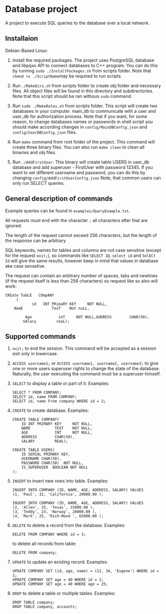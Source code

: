# Database project
A project to execute SQL queries to the database over a local network.


## Installaion
Debian-Based Linux:

1. Install the required packages. The project uses PostgreSQL database and libpqxx
API to connect databases to C++ program. You can do this by running ```sudo ./InstallPackages.sh``` from scripts folder.
Note that ``` chmod +x ./ScriptName ```may be required to run scripts.

2. Run ```./MakeDirs.sh``` from scripts folder to create obj folder and necessary files. All object files will be found in this directory and subdirectories. Note that this script should be ran withous ```sudo``` command.

3.  Run ```sudo ./MakeRoles.sh``` from scripts folder. This script will create two databases in your computer. main_db to communicate with a user and user_db for authorization process. Note that if you want, for some reason, to change databases names or passwords in shell script you should make according changes in ```config/MainDBConfig.json``` and ```config/UserDBConfig.json``` files.
4.  Run ```make``` command from root folder of the project. This command will create three binary files. You can also run ```make clean``` to clean all binaries and obj files.
5.  Run ```./AddFirstUser```. This binary will create table USERS in user_db database and add superuser - FirstUser with password 12345. If you want to set different username and password, you can do this by changing ```config/AddFirstUserConfig.json``` Note, that common users can only run SELECT queries.

## General description of commands
Example queries can be found in ```examples/QueryExample.txt```.

All requests must end with the character ```;``` all characters after that are ignored.

The length of the request cannot exceed 256 characters, but the length of the response can be arbitrary

SQL keywords, names for tables and columns are not case sensitive (except for the request ```exit;```), so commands like ```SELECT ID```, ```select id``` and ```SelECt Id``` will give the same results,  however keep in mind that values in database ake case sensetive.

The request can contain an arbitrary number of spaces, tabs and newlines (if the request itself is less than 256 characters)
so request like so also will work:
```
CREate TabLE   COmpANY 
     (
            id   INT PRimaRY KEY     NOT NULL,
    NamE             TexT    Not nuLL,
         
         Age            inT     NOT NULL,AdDRESS        CHAR(50),
        SAlary         reaL);

```

## Supported commands
1. ```exit;``` to end the session. This command will be accepted as a session exit only in lowercase.

2. ```ACCESS username1;``` or ```ACCESS username1, username2, username3;``` to give one or more users superuser rights to change the state of the database. Naturally, the user executing the command must be a superuser himself.

3.  ```SELECT``` to display a table or part of it. Examples:
    ```
    SELECT * FROM COMPANY;
    SELECT id, name FROM COMPANY;
    SELECT id, name From company WHERE id = 2;
    ```

4. ```CREATE``` to create database. Examples:
    ```
    CREATE TABLE COMPANY(
        ID INT PRIMARY KEY     NOT NULL,
        NAME           TEXT    NOT NULL,
        AGE            INT     NOT NULL,
        ADDRESS        CHAR(50),
        SALARY         REAL);
    ```

    ```
    CREATE TABLE USERS(
        ID SERIAL PRIMARY KEY,
        USERNAME CHAR(50),
        PASSWORD CHAR(50)  NOT NULL,
        IS_SUPERUSER  BOOLEAN NOT NULL
    );
    ```
5. ```INSERT``` to insert new rows into table. Examples:
    ```
    INSERT INTO COMPANY (ID, NAME, AGE, ADDRESS, SALARY) VALUES
    (1, 'Paul', 32, 'California', 20000.00 );
    
    ```

    ```
    INSERT INTO COMPANY (ID, NAME, AGE, ADDRESS, SALARY) VALUES
    (2, 'Allen', 25, 'Texas', 15000.00 ),
    (3, 'Teddy', 23, 'Norway', 20000.00 ),
    (4, 'Mark', 25, 'Rich-Mond ', 65000.00 );
    ```
6. ```DELETE``` to delete a record from the database. Examples:
    ```
    DELETE FROM COMPANY WHERE id = 3;
    ```
    to delete all records from table:

    ```
    DELETE FROM company;
    ```
7. ```UPDATE``` to update an existing record. Examples:


    ```
    UPDATE COMPANY SET (id, age, name) = (12, 34, 'Eugene') WHERE id = 1;
    UPDATE COMPANY SET age = 40 WHERE id = 2;
    UPDATE COMPANY SET age = 40 WHERE age = 25;
    
    ```
    
8. ```DROP``` to delete a table or multiple tables. Examples:

    ```
    DROP TABLE company;
    DROP TABLE company, accounts;
    ```
